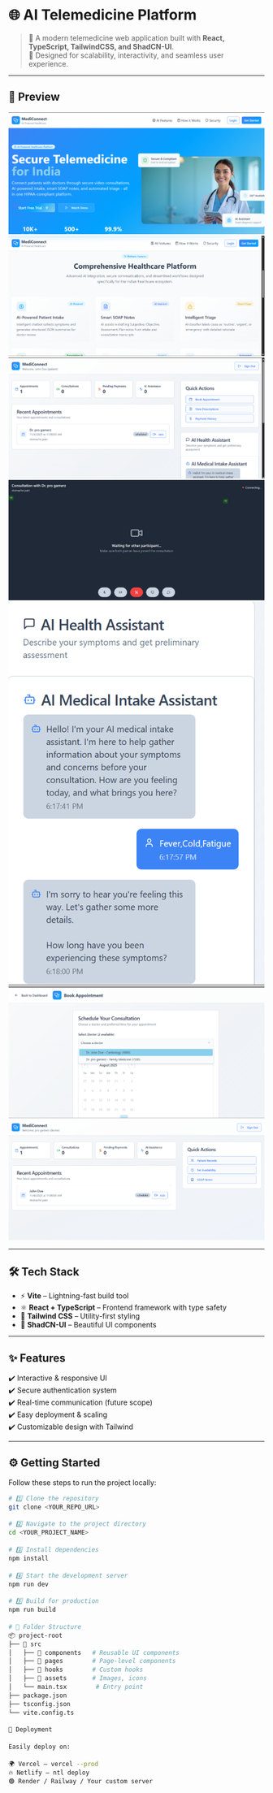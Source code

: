 # 🌐 AI Telemedicine Platform  

> 🏥 A modern telemedicine web application built with **React, TypeScript, TailwindCSS, and ShadCN-UI**.  
> 🚀 Designed for scalability, interactivity, and seamless user experience.  

---

## 📸 Preview  

![Website Screenshot 1](./Assets/screenshot1.png)  
![Website Screenshot 2](./Assets/screenshot2.png)  
![Website Screenshot 3](./Assets/screenshot3.png)  
![Website Screenshot 4](./Assets/screenshot4.png)  
![Website Screenshot 5](./Assets/screenshot5.png)  
![Website Screenshot 6](./Assets/screenshot6.png)  
![Website Screenshot 7](./Assets/screenshot7.png)  

---

## 🛠️ Tech Stack  

- ⚡ **Vite** – Lightning-fast build tool  
- ⚛️ **React + TypeScript** – Frontend framework with type safety  
- 🎨 **Tailwind CSS** – Utility-first styling  
- 🧩 **ShadCN-UI** – Beautiful UI components  

---

## ✨ Features  

✔️ Interactive & responsive UI  
✔️ Secure authentication system  
✔️ Real-time communication (future scope)  
✔️ Easy deployment & scaling  
✔️ Customizable design with Tailwind  

---

## ⚙️ Getting Started  

Follow these steps to run the project locally:  

```sh
# 1️⃣ Clone the repository
git clone <YOUR_REPO_URL>

# 2️⃣ Navigate to the project directory
cd <YOUR_PROJECT_NAME>

# 3️⃣ Install dependencies
npm install

# 4️⃣ Start the development server
npm run dev

# 5️⃣ Build for production
npm run build

# 📂 Folder Structure
📦 project-root
├── 📁 src
│   ├── 📁 components   # Reusable UI components
│   ├── 📁 pages        # Page-level components
│   ├── 📁 hooks        # Custom hooks
│   ├── 📁 assets       # Images, icons
│   └── main.tsx        # Entry point
├── package.json
├── tsconfig.json
└── vite.config.ts

🚀 Deployment

Easily deploy on:

🌍 Vercel – vercel --prod
🔥 Netlify – ntl deploy
🟢 Render / Railway / Your custom server
